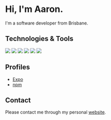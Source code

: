 # Hi, I'm Aaron.
I'm a software developer from Brisbane.

## Technologies & Tools

![](https://img.shields.io/badge/Code-TypeScript-informational?style=flat&logo=typescript&logoColor=white&color=brightgreen) ![](https://img.shields.io/badge/Code-JavaScript-informational?style=flat&logo=javascript&logoColor=white&color=brightgreen)    ![](https://img.shields.io/badge/Code-Java-informational?style=flat&logo=java&logoColor=white&color=brightgreen) ![](https://img.shields.io/badge/Code-React-informational?style=flat&logo=react&logoColor=white&color=brightgreen)  ![](https://img.shields.io/badge/Code-Android-informational?style=flat&logo=android&logoColor=white&color=brightgreen) ![](https://img.shields.io/badge/Code-React_Native-informational?style=flat&logo=react&logoColor=white&color=brightgreen) 

## Profiles
- [Expo](https://expo.io/@aaronchan)
- [npm](https://www.npmjs.com/~achan42)

## Contact
Please contact me through my personal [website](https://www.chanaaron.com/contact).

<!-- Resources -->
<!-- Icons: https://simpleicons.org/ -->
<!-- Shields: https://shields.io/ && https://pufler.dev/git-badges/-->
